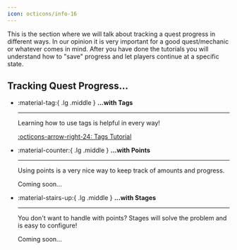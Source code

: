 ```yaml
---
icon: octicons/info-16
---
```

This is the section where we will talk about tracking a quest progress in different ways.
In our opinion it is very important for a good quest/mechanic or whatever comes in mind.
After you have done the tutorials you will understand how to "save" progress and let players continue at a specific 
state.



## Tracking Quest Progress...
<div class="grid cards" markdown>
 
 -   :material-tag:{ .lg .middle } __...with Tags__
 
     ---
 
     Learning how to use tags is helpful in every way!

     [:octicons-arrow-right-24: Tags Tutorial](./Tags.md)
 
 -   :material-counter:{ .lg .middle }  __...with Points__
 
     ---
 
     Using points is a very nice way to keep track of amounts and progress.
 
     Coming soon...

 -   :material-stairs-up:{ .lg .middle }  __...with Stages__
 
     ---
 
     You don't want to handle with points? Stages will solve the problem and is easy to configure!
 
     Coming soon...

</div>
